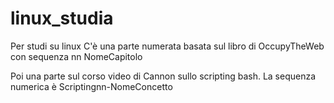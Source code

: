# linux_studia
Per studi su linux
C'è una parte numerata basata sul libro di OccupyTheWeb con sequenza nn NomeCapitolo

Poi una parte sul corso video di Cannon sullo scripting bash. La sequenza numerica è
Scriptingnn-NomeConcetto



